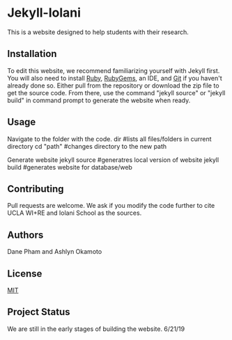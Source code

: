 # Jekyll-Iolani

This is a website designed to help students with their research.

## Installation

To edit this website, we recommend familiarizing yourself with Jekyll first. You will also need to install [Ruby](https://rubyinstaller.org/), [RubyGems](https://guides.rubygems.org/rubygems-basics/#installing-gems), an IDE, and [Git](https://git-scm.com/) if you haven't already done so. Either pull from the repository or download the zip file to get the source code. From there, use the command "jekyll source" or "jekyll build" in command prompt to generate the website when ready.

## Usage

Navigate to the folder with the code.
dir #lists all files/folders in current directory
cd "path" #changes directory to the new path

Generate website
jekyll source #generatres local version of website
jekyll build #generates website for database/web

## Contributing
Pull requests are welcome. We ask if you modify the code further to cite UCLA WI+RE and Iolani School as the sources. 

## Authors
Dane Pham and Ashlyn Okamoto

## License
[MIT](https://choosealicense.com/licenses/mit/)

## Project Status
We are still in the early stages of building the website. 6/21/19